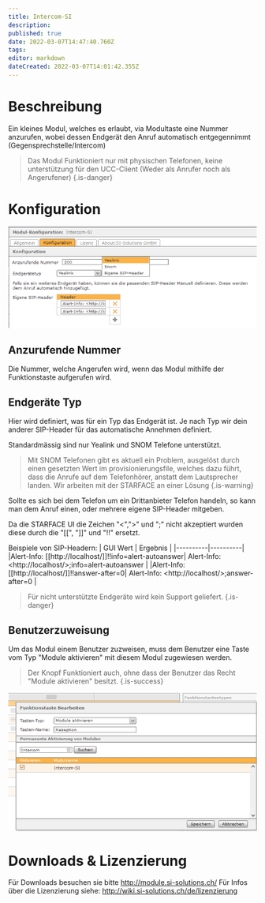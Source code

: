 ```yaml
---
title: Intercom-SI
description: 
published: true
date: 2022-03-07T14:47:40.760Z
tags: 
editor: markdown
dateCreated: 2022-03-07T14:01:42.355Z
---
```


# Beschreibung
Ein kleines Modul, welches es erlaubt, via Modultaste eine Nummer anzurufen, wobei dessen Endgerät den Anruf automatisch entgegennimmt (Gegensprechstelle/Intercom)

> Das Modul Funktioniert nur mit physischen Telefonen, keine unterstützung für den UCC-Client (Weder als Anrufer noch als Angerufener)
{.is-danger}

# Konfiguration

![intercom-si.png](/uploads/intercom-si/intercom-si.png)

## Anzurufende Nummer
Die Nummer, welche Angerufen wird, wenn das Modul mithilfe der Funktionstaste aufgerufen wird.

## Endgeräte Typ
Hier wird definiert, was für ein Typ das Endgerät ist. 
Je nach Typ wir dein anderer SIP-Header für das automatische Annehmen definiert.

Standardmässig sind nur Yealink und SNOM Telefone unterstützt.

> Mit SNOM Telefonen gibt es aktuell ein Problem, ausgelöst durch einen gesetzten Wert im provisionierungsfile, welches dazu führt, dass die Anrufe auf dem Telefonhörer, anstatt dem Lautsprecher landen. Wir arbeiten mit der STARFACE an einer Lösung
{.is-warning}


Sollte es sich bei dem Telefon um ein Drittanbieter Telefon handeln, so kann man dem Anruf einen, oder mehrere eigene SIP-Header mitgeben.

Da die STARFACE UI die Zeichen "<",">" und ";" nicht akzeptiert wurden diese durch die "\[\[", "\]\]" und "!!" ersetzt.

Beispiele von SIP-Headern:
| GUI Wert | Ergebnis |
|----------|----------|
|Alert-Info: \[\[http://localhost/\]\]!!info=alert-autoanswer| Alert-Info: \<http://localhost/\>;info=alert-autoanswer |
|Alert-Info: \[\[http://localhost/\]\]!!answer-after=0| Alert-Info: \<http://localhost/\>;answer-after=0 |

> Für nicht unterstützte Endgeräte wird kein Support geliefert.
{.is-danger}


## Benutzerzuweisung 
Um das Modul einem Benutzer zuzweisen, muss dem Benutzer eine Taste vom Typ "Module aktivieren" mit diesem Modul zugewiesen werden.

> Der Knopf Funktioniert auch, ohne dass der Benutzer das Recht "Module aktivieren" besitzt.
{.is-success}

![assignment.PNG](/uploads/intercom-si/assignment.PNG)

# Downloads & Lizenzierung
Für Downloads besuchen sie bitte http://module.si-solutions.ch/
Für Infos über die Lizenzierung siehe: http://wiki.si-solutions.ch/de/lizenzierung